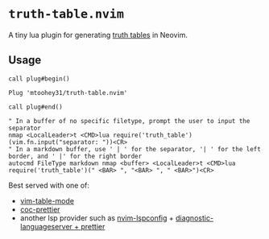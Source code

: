 <!-- cSpell:ignore nvim mtoohey neovim nmap autocmd lspconfig -->

# `truth-table.nvim`

A tiny lua plugin for generating [truth tables](https://en.wikipedia.org/wiki/Truth_table) in Neovim.

## Usage

```vim
call plug#begin()

Plug 'mtoohey31/truth-table.nvim'

call plug#end()

" In a buffer of no specific filetype, prompt the user to input the separator
nmap <LocalLeader>t <CMD>lua require('truth_table')(vim.fn.input("separator: "))<CR>
" In a markdown buffer, use ' | ' for the separator, '| ' for the left border, and ' |' for the right border
autocmd FileType markdown nmap <buffer> <LocalLeader>t <CMD>lua require('truth_table')(" <BAR> ", "<BAR> ", " <BAR>")<CR>
```

Best served with one of:

- [vim-table-mode](https://github.com/dhruvasagar/vim-table-mode)
- [coc-prettier](https://github.com/neoclide/coc-prettier)
- another lsp provider such as [nvim-lspconfig](https://github.com/neovim/nvim-lspconfig) + [diagnostic-languageserver + prettier](https://github.com/iamcco/diagnostic-languageserver/wiki/Formatters#prettier)
